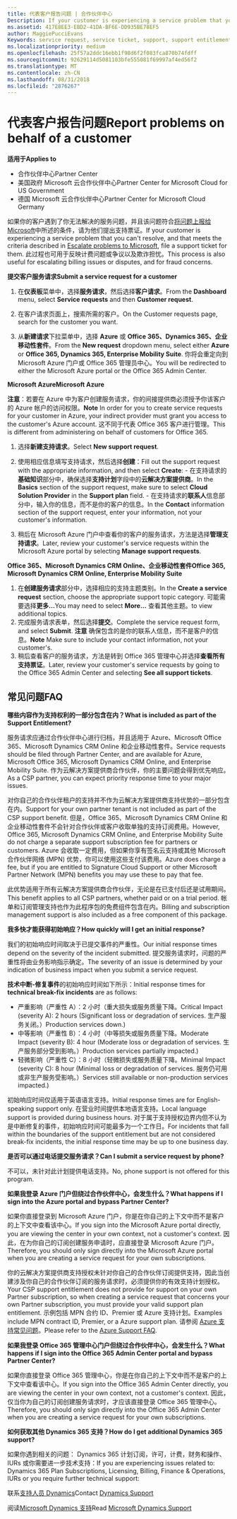```yaml
---
title: 代表客户报告问题 | 合作伙伴中心
Description: If your customer is experiencing a service problem that you can''t resolve, and that meets the criteria described in Escalate problems to Microsoft, file a support ticket for them.
ms.assetid: 417E8EE3-EBD2-41DA-BF6E-DD935BE78EF5
author: MaggiePucciEvans
Keywords: service request, service ticket, support, support entitlement, aobo, Azure aobo
ms.localizationpriority: medium
ms.openlocfilehash: 25f57a2ddc16ebb1f98d6f2f083fca870b74fdff
ms.sourcegitcommit: 92629114d5081103bfe555081f69997af4ed56f2
ms.translationtype: MT
ms.contentlocale: zh-CN
ms.lasthandoff: 08/31/2018
ms.locfileid: "2876267"
---
```

# <a name="report-problems-on-behalf-of-a-customer"></a><span data-ttu-id="123ae-102">代表客户报告问题</span><span class="sxs-lookup"><span data-stu-id="123ae-102">Report problems on behalf of a customer</span></span>

**<span data-ttu-id="123ae-103">适用于</span><span class="sxs-lookup"><span data-stu-id="123ae-103">Applies to</span></span>**

-  <span data-ttu-id="123ae-104">合作伙伴中心</span><span class="sxs-lookup"><span data-stu-id="123ae-104">Partner Center</span></span>
-  <span data-ttu-id="123ae-105">美国政府 Microsoft 云合作伙伴中心</span><span class="sxs-lookup"><span data-stu-id="123ae-105">Partner Center for Microsoft Cloud for US Government</span></span>
-  <span data-ttu-id="123ae-106">德国 Microsoft 云合作伙伴中心</span><span class="sxs-lookup"><span data-stu-id="123ae-106">Partner Center for Microsoft Cloud Germany</span></span>

<span data-ttu-id="123ae-107">如果你的客户遇到了你无法解决的服务问题，并且该问题符合[将问题上报给 Microsoft](escalate-problems-to-microsoft.md)中所述的条件，请为他们提出支持票证。</span><span class="sxs-lookup"><span data-stu-id="123ae-107">If your customer is experiencing a service problem that you can't resolve, and that meets the criteria described in [Escalate problems to Microsoft](escalate-problems-to-microsoft.md), file a support ticket for them.</span></span> <span data-ttu-id="123ae-108">此过程也可用于反映计费问题或争议以及欺诈担忧。</span><span class="sxs-lookup"><span data-stu-id="123ae-108">This process is also useful for escalating billing issues or disputes, and for fraud concerns.</span></span>

**<span data-ttu-id="123ae-109">提交客户服务请求</span><span class="sxs-lookup"><span data-stu-id="123ae-109">Submit a service request for a customer</span></span>**

1.  <span data-ttu-id="123ae-110">在**仪表板**菜单中，选择**服务请求**，然后选择**客户请求**。</span><span class="sxs-lookup"><span data-stu-id="123ae-110">From the **Dashboard** menu, select **Service requests** and then **Customer request**.</span></span> 

2.  <span data-ttu-id="123ae-111">在客户请求页面上，搜索所需的客户。</span><span class="sxs-lookup"><span data-stu-id="123ae-111">On the Customer requests page, search for the customer you want.</span></span>

3.  <span data-ttu-id="123ae-112">从**新建请求**下拉菜单中，选择 **Azure** 或 **Office 365、Dynamics 365、企业移动性套件**。</span><span class="sxs-lookup"><span data-stu-id="123ae-112">From the **New request** dropdown menu, select either **Azure** or **Office 365, Dynamics 365, Enterprise Mobility Suite**.</span></span> <span data-ttu-id="123ae-113">你将会重定向到 Microsoft Azure 门户或 Office 365 管理员中心。</span><span class="sxs-lookup"><span data-stu-id="123ae-113">You will be redirected to either the Microsoft Azure portal or the Office 365 Admin Center.</span></span>

**<span data-ttu-id="123ae-114">Microsoft Azure</span><span class="sxs-lookup"><span data-stu-id="123ae-114">Microsoft Azure</span></span>**

<span data-ttu-id="123ae-115">**注意**：若要在 Azure 中为客户创建服务请求，你的间接提供商必须授予你该客户的 Azure 帐户的访问权限。</span><span class="sxs-lookup"><span data-stu-id="123ae-115">**Note** In order for you to create service requests for your customer in Azure, your indirect provider must grant you access to the customer's Azure account.</span></span> <span data-ttu-id="123ae-116">这不同于代表 Office 365 客户进行管理。</span><span class="sxs-lookup"><span data-stu-id="123ae-116">This is different from administering on behalf of customers for Office 365.</span></span>   

1.  <span data-ttu-id="123ae-117">选择**新建支持请求**。</span><span class="sxs-lookup"><span data-stu-id="123ae-117">Select **New support request**.</span></span>
2.  <span data-ttu-id="123ae-118">使用相应信息填写支持请求，然后选择**创建**：</span><span class="sxs-lookup"><span data-stu-id="123ae-118">Fill out the support request with the appropriate information, and then select **Create**:</span></span>
        -   <span data-ttu-id="123ae-119">在支持请求的**基础知识**部分中，确保选择**支持计划**字段中的**云解决方案提供商**。</span><span class="sxs-lookup"><span data-stu-id="123ae-119">In the **Basics** section of the support request, make sure to select **Cloud Solution Provider** in the **Support plan** field.</span></span>
        -   <span data-ttu-id="123ae-120">在支持请求的**联系人**信息部分中，输入你的信息，而不是你的客户的信息。</span><span class="sxs-lookup"><span data-stu-id="123ae-120">In the **Contact** information section of the support request, enter your information, not your customer's information.</span></span>

3.  <span data-ttu-id="123ae-121">稍后在 Microsoft Azure 门户中查看你的客户的服务请求，方法是选择**管理支持请求**。</span><span class="sxs-lookup"><span data-stu-id="123ae-121">Later, review your customer's service requests within the Microsoft Azure portal by selecting **Manage support requests**.</span></span>



**<span data-ttu-id="123ae-122">Office 365、Microsoft Dynamics CRM Online、企业移动性套件</span><span class="sxs-lookup"><span data-stu-id="123ae-122">Office 365, Microsoft Dynamics CRM Online, Enterprise Mobility Suite</span></span>**

1. <span data-ttu-id="123ae-123">在**创建服务请求**部分中，选择相应的支持主题类别。</span><span class="sxs-lookup"><span data-stu-id="123ae-123">In the **Create a service request** section, choose the appropriate support topic category.</span></span> <span data-ttu-id="123ae-124">可能需要选择**更多…**</span><span class="sxs-lookup"><span data-stu-id="123ae-124">You may need to select **More…**</span></span> <span data-ttu-id="123ae-125">查看其他主题。</span><span class="sxs-lookup"><span data-stu-id="123ae-125">to view additional topics.</span></span>    
2. <span data-ttu-id="123ae-126">完成服务请求表单，然后选择**提交**。</span><span class="sxs-lookup"><span data-stu-id="123ae-126">Complete the service request form, and select **Submit**.</span></span>
    <span data-ttu-id="123ae-127">**注意** 确保包含的是你的联系人信息，而不是客户的信息。</span><span class="sxs-lookup"><span data-stu-id="123ae-127">**Note**  Make sure to include your contact information, not your customer's.</span></span>
3. <span data-ttu-id="123ae-128">稍后查看客户的服务请求，方法是转到 Office 365 管理中心并选择**查看所有支持票证**。</span><span class="sxs-lookup"><span data-stu-id="123ae-128">Later, review your customer's service requests by going to the Office 365 Admin Center and selecting **See all support tickets**.</span></span>

## <a name="faq"></a><span data-ttu-id="123ae-129">常见问题</span><span class="sxs-lookup"><span data-stu-id="123ae-129">FAQ</span></span>


**<span data-ttu-id="123ae-130">哪些内容作为支持权利的一部分包含在内？</span><span class="sxs-lookup"><span data-stu-id="123ae-130">What is included as part of the Support Entitlement?</span></span>**

<span data-ttu-id="123ae-131">服务请求应通过合作伙伴中心进行归档，并且适用于 Azure、Microsoft Office 365、Microsoft Dynamics CRM Online 和企业移动性套件。</span><span class="sxs-lookup"><span data-stu-id="123ae-131">Service requests should be filed through Partner Center, and are available for Azure, Microsoft Office 365, Microsoft Dynamics CRM Online, and Enterprise Mobility Suite.</span></span> <span data-ttu-id="123ae-132">作为云解决方案提供商合作伙伴，你的主要问题会得到优先响应。</span><span class="sxs-lookup"><span data-stu-id="123ae-132">As a CSP partner, you can expect priority response time to your major issues.</span></span>

<span data-ttu-id="123ae-133">对你自己的合作伙伴租户的支持并不作为云解决方案提供商支持优势的一部分包含在内。</span><span class="sxs-lookup"><span data-stu-id="123ae-133">Support for your own partner tenant is not included as part of the CSP support benefit.</span></span> <span data-ttu-id="123ae-134">但是，Office 365、Microsoft Dynamics CRM Online 和企业移动性套件不会针对合作伙伴或客户收取单独的支持订阅费用。</span><span class="sxs-lookup"><span data-stu-id="123ae-134">However, Office 365, Microsoft Dynamics CRM Online, and Enterprise Mobility Suite do not charge a separate support subscription fee for partners or customers.</span></span> <span data-ttu-id="123ae-135">Azure 会收取一定费用，但如果你享有签名云支持或其他 Microsoft 合作伙伴网络 (MPN) 优势，你可以使用这些支付该费用。</span><span class="sxs-lookup"><span data-stu-id="123ae-135">Azure does charge a fee, but if you are entitled to Signature Cloud Support or other Microsoft Partner Network (MPN) benefits you may use these to pay that fee.</span></span>

<span data-ttu-id="123ae-136">此优势适用于所有云解决方案提供商合作伙伴，无论是在已支付后还是试用期间。</span><span class="sxs-lookup"><span data-stu-id="123ae-136">This benefit applies to all CSP partners, whether paid or on a trial period.</span></span> <span data-ttu-id="123ae-137">帐单和订阅管理支持也作为此程序包的免费组件包含在内。</span><span class="sxs-lookup"><span data-stu-id="123ae-137">Billing and subscription management support is also included as a free component of this package.</span></span>

**<span data-ttu-id="123ae-138">我多快才能获得初始响应？</span><span class="sxs-lookup"><span data-stu-id="123ae-138">How quickly will I get an initial response?</span></span>**

<span data-ttu-id="123ae-139">我们的初始响应时间取决于已提交事件的严重性。</span><span class="sxs-lookup"><span data-stu-id="123ae-139">Our initial response times depend on the severity of the incident submitted.</span></span> <span data-ttu-id="123ae-140">提交服务请求时，问题的严重性将由业务影响指示确定。</span><span class="sxs-lookup"><span data-stu-id="123ae-140">The severity of an issue is determined by your indication of business impact when you submit a service request.</span></span>

<span data-ttu-id="123ae-141">**技术中断-修复事件**的初始响应时间如下所示：</span><span class="sxs-lookup"><span data-stu-id="123ae-141">Initial response times for **technical break-fix incidents** are as follows:</span></span>

-   <span data-ttu-id="123ae-142">严重影响（严重性 A）：2 小时（重大损失或服务质量下降。</span><span class="sxs-lookup"><span data-stu-id="123ae-142">Critical Impact (severity A): 2 hours (Significant loss or degradation of services.</span></span> <span data-ttu-id="123ae-143">生产服务关闭。）</span><span class="sxs-lookup"><span data-stu-id="123ae-143">Production services down.)</span></span>
-   <span data-ttu-id="123ae-144">中等影响（严重性 B）：4 小时（中等损失或服务质量下降。</span><span class="sxs-lookup"><span data-stu-id="123ae-144">Moderate Impact (severity B): 4 hour (Moderate loss or degradation of services.</span></span> <span data-ttu-id="123ae-145">生产服务部分受到影响。）</span><span class="sxs-lookup"><span data-stu-id="123ae-145">Production services partially impacted.)</span></span>
-   <span data-ttu-id="123ae-146">轻微影响（严重性 C）：8 小时（轻微损失或服务质量下降。</span><span class="sxs-lookup"><span data-stu-id="123ae-146">Minimal Impact (severity C): 8 hour (Minimal loss or degradation of services.</span></span> <span data-ttu-id="123ae-147">服务仍可用或非生产服务受影响。）</span><span class="sxs-lookup"><span data-stu-id="123ae-147">Services still available or non-production services impacted.)</span></span>

<span data-ttu-id="123ae-148">初始响应时间仅适用于英语语言支持。</span><span class="sxs-lookup"><span data-stu-id="123ae-148">Initial response times are for English-speaking support only.</span></span> <span data-ttu-id="123ae-149">在营业时间提供本地语言支持。</span><span class="sxs-lookup"><span data-stu-id="123ae-149">Local language support is provided during business hours.</span></span>
<span data-ttu-id="123ae-150">对于属于支持授权边界内但不认为是中断修复的事件，初始响应时间可能最多为一个工作日。</span><span class="sxs-lookup"><span data-stu-id="123ae-150">For incidents that fall within the boundaries of the support entitlement but are not considered break-fix incidents, the initial response time may be up to one business day.</span></span>

**<span data-ttu-id="123ae-151">是否可以通过电话提交服务请求？</span><span class="sxs-lookup"><span data-stu-id="123ae-151">Can I submit a service request by phone?</span></span>**

<span data-ttu-id="123ae-152">不可以，未针对此计划提供电话支持。</span><span class="sxs-lookup"><span data-stu-id="123ae-152">No, phone support is not offered for this program.</span></span>

**<span data-ttu-id="123ae-153">如果我登录 Azure 门户但绕过合作伙伴中心，会发生什么？</span><span class="sxs-lookup"><span data-stu-id="123ae-153">What happens if I sign into the Azure portal and bypass Partner Center?</span></span>**

<span data-ttu-id="123ae-154">如果你直接登录到 Microsoft Azure 门户，你是在你自己的上下文中而不是客户的上下文中查看该中心。</span><span class="sxs-lookup"><span data-stu-id="123ae-154">If you sign into the Microsoft Azure portal directly, you are viewing the center in your own context, not a customer's context.</span></span> <span data-ttu-id="123ae-155">因此，在为你自己的订阅创建服务申请时，应直接登录 Microsoft Azure 门户。</span><span class="sxs-lookup"><span data-stu-id="123ae-155">Therefore, you should only sign directly into the Microsoft Azure portal when you are creating a service request for your own subscriptions.</span></span>

<span data-ttu-id="123ae-156">你的云解决方案提供商支持授权未针对你自己的合作伙伴订阅提供支持，因此当创建涉及你自己的合作伙伴订阅的服务请求时，必须提供你的有效支持计划授权。</span><span class="sxs-lookup"><span data-stu-id="123ae-156">Your CSP support entitlement does not provide for support on your own Partner subscription, so when creating a service request that concerns your own Partner subscription, you must provide your valid support plan entitlement.</span></span> <span data-ttu-id="123ae-157">示例包括 MPN 合约 ID、Premier 或 Azure 支持计划。</span><span class="sxs-lookup"><span data-stu-id="123ae-157">Examples include MPN contract ID, Premier, or a Azure support plan.</span></span> <span data-ttu-id="123ae-158">请参阅 [Azure 支持常见问题](http://go.microsoft.com/fwlink/?LinkId=717532)。</span><span class="sxs-lookup"><span data-stu-id="123ae-158">Please refer to the [Azure Support FAQ](http://go.microsoft.com/fwlink/?LinkId=717532).</span></span>

**<span data-ttu-id="123ae-159">如果我登录 Office 365 管理中心门户但绕过合作伙伴中心，会发生什么？</span><span class="sxs-lookup"><span data-stu-id="123ae-159">What happens if I sign into the Office 365 Admin Center portal and bypass Partner Center?</span></span>**

<span data-ttu-id="123ae-160">如果你直接登录 Office 365 管理中心，你是在你自己的上下文中而不是客户的上下文中查看该中心。</span><span class="sxs-lookup"><span data-stu-id="123ae-160">If you sign into the Office 365 Admin Center directly, you are viewing the center in your own context, not a customer's context.</span></span> <span data-ttu-id="123ae-161">因此，仅当你为自己的订阅创建服务请求时，才应该直接登录 Office 365 管理中心。</span><span class="sxs-lookup"><span data-stu-id="123ae-161">Therefore, you should only sign directly into the Office 365 Admin Center when you are creating a service request for your own subscriptions.</span></span>

**<span data-ttu-id="123ae-162">如何获取其他 Dynamics 365 支持？</span><span class="sxs-lookup"><span data-stu-id="123ae-162">How do I get additional Dynamics 365 support?</span></span>**

 <span data-ttu-id="123ae-163">如果你遇到相关的问题： Dynamics 365 计划订阅，许可，计费，财务和操作、 IURs 或你需要进一步技术支持：</span><span class="sxs-lookup"><span data-stu-id="123ae-163">If you are experiencing issues related to: Dynamics 365 Plan Subscriptions, Licensing, Billing, Finance & Operations, IURs or you require further technical support:</span></span>
 
<span data-ttu-id="123ae-164">联系[支持人员 Dynamics](https://docs.microsoft.com/dynamics365/customer-engagement/admin/contact-technical-support)</span><span class="sxs-lookup"><span data-stu-id="123ae-164">Contact [Dynamics Support](https://docs.microsoft.com/dynamics365/customer-engagement/admin/contact-technical-support)</span></span>

<span data-ttu-id="123ae-165">阅读[Microsoft Dynamics 支持](https://support.microsoft.com/help/4052881/faq-microsoft-dynamics-365-for-unified-operations-iur)</span><span class="sxs-lookup"><span data-stu-id="123ae-165">Read [Microsoft Dynamics Support](https://support.microsoft.com/help/4052881/faq-microsoft-dynamics-365-for-unified-operations-iur)</span></span>



